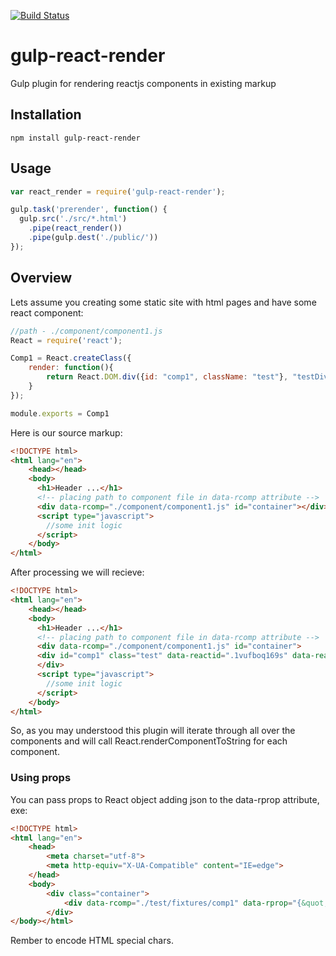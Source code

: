 [![Build Status](https://travis-ci.org/AlexMost/abs.js.svg?branch=master)](https://travis-ci.org/AlexMost/gulp-react-render)
# gulp-react-render
Gulp plugin for rendering reactjs components in existing markup

## Installation
```
npm install gulp-react-render
```

## Usage
```javascript
var react_render = require('gulp-react-render');

gulp.task('prerender', function() {
  gulp.src('./src/*.html')
    .pipe(react_render())
    .pipe(gulp.dest('./public/'))
});
```

## Overview

Lets assume you creating some static site with html pages and have some react component:


```js
//path - ./component/component1.js
React = require('react');

Comp1 = React.createClass({
    render: function(){
        return React.DOM.div({id: "comp1", className: "test"}, "testDiv")
    }
});

module.exports = Comp1
```


Here is our source markup:

```html
<!DOCTYPE html>
<html lang="en">
    <head></head>
    <body>
      <h1>Header ...</h1>
      <!-- placing path to component file in data-rcomp attribute -->
      <div data-rcomp="./component/component1.js" id="container"></div>
      <script type="javascript">
        //some init logic
      </script>
    </body>
</html>
```

After processing we will recieve:
```html
<!DOCTYPE html>
<html lang="en">
    <head></head>
    <body>
      <h1>Header ...</h1>
      <!-- placing path to component file in data-rcomp attribute -->
      <div data-rcomp="./component/component1.js" id="container">
      <div id="comp1" class="test" data-reactid=".1vufboq169s" data-react-checksum="1034950555">testDiv</div>
      </div>
      <script type="javascript">
        //some init logic
      </script>
    </body>
</html>
```

So, as you may understood this plugin will iterate through all over the components and will call React.renderComponentToString for each component.

### Using props

You can pass props to React object adding json to the data-rprop attribute, exe:

```html
<!DOCTYPE html>
<html lang="en">
    <head>
        <meta charset="utf-8">
        <meta http-equiv="X-UA-Compatible" content="IE=edge">
    </head>
    <body>
        <div class="container">
            <div data-rcomp="./test/fixtures/comp1" data-rprop="{&quot;p1&quot;:&quot;val1&quot;}" id="container"></div>            
        </div>
</body></html>
```

Rember to encode HTML special chars.


